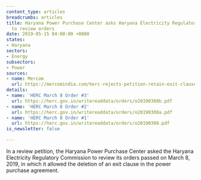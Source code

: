 ```yaml
---
content_type: articles
breadcrumbs: articles
title: Haryana Power Purchase Center asks Haryana Electricity Regulatory Commission
  to review orders
date: 2019-05-15 04:00:00 +0000
states:
- Haryana
sectors:
- Energy
subsectors:
- Power
sources:
- name: Mercom
  url: https://mercomindia.com/herc-rejects-petition-retain-exit-clause-hydro/
details:
- name: 'HERC March 8 Order #3'
  url: https://herc.gov.in/writereaddata/orders/o20190308b.pdf
- name: 'HERC March 8 Order #2'
  url: https://herc.gov.in/writereaddata/orders/o20190308a.pdf
- name: 'HERC March 8 Order #1'
  url: https://herc.gov.in/writereaddata/orders/o20190308.pdf
is_newsletter: false

---
```

In a review petition, the Haryana Power Purchase Center asked the Haryana Electricity Regulatory Commission to review its orders passed on March 8, 2019, in which it allowed the deletion of an exit clause in the power purchase agreement.
